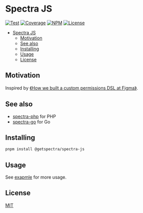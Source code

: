 # Spectra JS

[![Test](https://github.com/getspectra/spectra-js/actions/workflows/test.yml/badge.svg)](.github/workflows/test.yml) [![Coverage](https://getspectra.github.io/spectra-js/coverage/badges.svg)](https://getspectra.github.io/spectra-js/coverage/lcov-report/index.html) [![NPM](https://img.shields.io/npm/v/spectra-js.svg)](https://www.npmjs.com/package/spectra-js) [![License](https://img.shields.io/github/license/getspectra/spectra-js)](./LICENSE)

- [Spectra JS](#spectra-js)
  - [Motivation](#motivation)
  - [See also](#see-also)
  - [Installing](#installing)
  - [Usage](#usage)
  - [License](#license)

## Motivation

Inspired by [《How we built a custom permissions DSL at Figma》](https://www.figma.com/blog/how-we-rolled-out-our-own-permissions-dsl-at-figma).

## See also

- [spectra-php](https://github.com/getspectra/spectra-php) for PHP
- [spectra-go](https://github.com/getspectra/spectra-go) for Go

## Installing

```bash
pnpm install @getspectra/spectra-js
```

## Usage

See [exapmle](./example/) for more usage.

## License

[MIT](./LICENSE)
